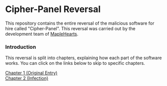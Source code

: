 # Cipher-Panel Reversal
This repository contains the entire reversal of the malicious software for hire called "Cipher-Panel". This reversal was carried out by the development team of [MapleHearts](https://www.maplehearts.net/).

### Introduction
This reversal is split into chapters, explaining how each part of the software works. You can click on the links below to skip to specific chapters.

[Chapter 1 (Original Entry)](https://github.com/ericstolly/cipher/blob/main/chapters/chapter-1-original-entry.md) </br>
[Chapter 2 (Infection)](https://github.com/ericstolly/cipher/blob/main/chapters/chapter-2-infection.md)
